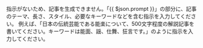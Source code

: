 指示がないため、記事を生成できません。「{{ $json.prompt }}」の部分に、記事のテーマ、長さ、スタイル、必要なキーワードなどを含む指示を入力してください。 例えば、「日本の伝統芸能である能楽について、500文字程度の解説記事を書いてください。キーワードは能面、謡、仕舞、狂言です。」のように指示を入力してください。
